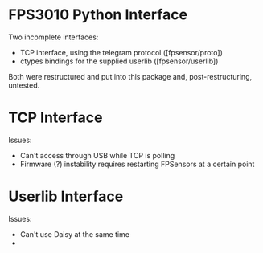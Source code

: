 FPS3010 Python Interface
========================

Two incomplete interfaces:
* TCP interface, using the telegram protocol ([fpsensor/proto])
* ctypes bindings for the supplied userlib ([fpsensor/userlib])

Both were restructured and put into this package and, post-restructuring,
untested.


TCP Interface
=============

Issues:

* Can't access through USB while TCP is polling
* Firmware (?) instability requires restarting FPSensors at a certain point


Userlib Interface
=================

Issues:

* Can't use Daisy at the same time
* 
